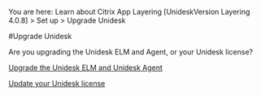 You are here: Learn about Citrix App Layering [UnideskVersion Layering 4.0.8] > Set up > Upgrade Unidesk 
#Upgrade Unidesk 
Are you upgrading the Unidesk ELM and Agent, or your Unidesk license?
[Upgrade the Unidesk ELM and Unidesk Agent](get_started_upgrade_elm_co4)[            ](get_started_upgrade_elm_co4)
[Update your Unidesk license](system_update_license_co4)[            ](system_update_license_co4)

